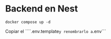 



# Backend en Nest


```
docker compose up -d
```

Copiar el ````.env.template``` y renombrarlo a ```.env```